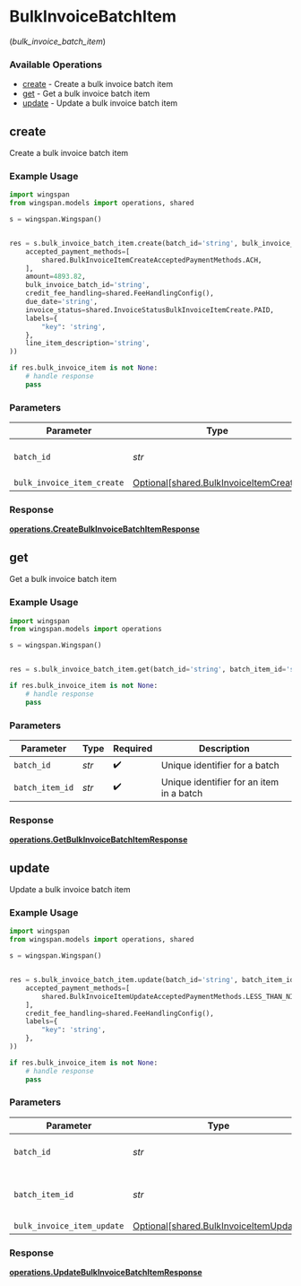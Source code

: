 # BulkInvoiceBatchItem
(*bulk_invoice_batch_item*)

### Available Operations

* [create](#create) - Create a bulk invoice batch item
* [get](#get) - Get a bulk invoice batch item
* [update](#update) - Update a bulk invoice batch item

## create

Create a bulk invoice batch item

### Example Usage

```python
import wingspan
from wingspan.models import operations, shared

s = wingspan.Wingspan()


res = s.bulk_invoice_batch_item.create(batch_id='string', bulk_invoice_item_create=shared.BulkInvoiceItemCreate(
    accepted_payment_methods=[
        shared.BulkInvoiceItemCreateAcceptedPaymentMethods.ACH,
    ],
    amount=4893.82,
    bulk_invoice_batch_id='string',
    credit_fee_handling=shared.FeeHandlingConfig(),
    due_date='string',
    invoice_status=shared.InvoiceStatusBulkInvoiceItemCreate.PAID,
    labels={
        "key": 'string',
    },
    line_item_description='string',
))

if res.bulk_invoice_item is not None:
    # handle response
    pass
```

### Parameters

| Parameter                                                                              | Type                                                                                   | Required                                                                               | Description                                                                            |
| -------------------------------------------------------------------------------------- | -------------------------------------------------------------------------------------- | -------------------------------------------------------------------------------------- | -------------------------------------------------------------------------------------- |
| `batch_id`                                                                             | *str*                                                                                  | :heavy_check_mark:                                                                     | Unique identifier for a batch                                                          |
| `bulk_invoice_item_create`                                                             | [Optional[shared.BulkInvoiceItemCreate]](../../models/shared/bulkinvoiceitemcreate.md) | :heavy_minus_sign:                                                                     | N/A                                                                                    |


### Response

**[operations.CreateBulkInvoiceBatchItemResponse](../../models/operations/createbulkinvoicebatchitemresponse.md)**


## get

Get a bulk invoice batch item

### Example Usage

```python
import wingspan
from wingspan.models import operations

s = wingspan.Wingspan()


res = s.bulk_invoice_batch_item.get(batch_id='string', batch_item_id='string')

if res.bulk_invoice_item is not None:
    # handle response
    pass
```

### Parameters

| Parameter                                | Type                                     | Required                                 | Description                              |
| ---------------------------------------- | ---------------------------------------- | ---------------------------------------- | ---------------------------------------- |
| `batch_id`                               | *str*                                    | :heavy_check_mark:                       | Unique identifier for a batch            |
| `batch_item_id`                          | *str*                                    | :heavy_check_mark:                       | Unique identifier for an item in a batch |


### Response

**[operations.GetBulkInvoiceBatchItemResponse](../../models/operations/getbulkinvoicebatchitemresponse.md)**


## update

Update a bulk invoice batch item

### Example Usage

```python
import wingspan
from wingspan.models import operations, shared

s = wingspan.Wingspan()


res = s.bulk_invoice_batch_item.update(batch_id='string', batch_item_id='string', bulk_invoice_item_update=shared.BulkInvoiceItemUpdate(
    accepted_payment_methods=[
        shared.BulkInvoiceItemUpdateAcceptedPaymentMethods.LESS_THAN_NIL_GREATER_THAN_,
    ],
    credit_fee_handling=shared.FeeHandlingConfig(),
    labels={
        "key": 'string',
    },
))

if res.bulk_invoice_item is not None:
    # handle response
    pass
```

### Parameters

| Parameter                                                                              | Type                                                                                   | Required                                                                               | Description                                                                            |
| -------------------------------------------------------------------------------------- | -------------------------------------------------------------------------------------- | -------------------------------------------------------------------------------------- | -------------------------------------------------------------------------------------- |
| `batch_id`                                                                             | *str*                                                                                  | :heavy_check_mark:                                                                     | Unique identifier for a batch                                                          |
| `batch_item_id`                                                                        | *str*                                                                                  | :heavy_check_mark:                                                                     | Unique identifier for an item in a batch                                               |
| `bulk_invoice_item_update`                                                             | [Optional[shared.BulkInvoiceItemUpdate]](../../models/shared/bulkinvoiceitemupdate.md) | :heavy_minus_sign:                                                                     | N/A                                                                                    |


### Response

**[operations.UpdateBulkInvoiceBatchItemResponse](../../models/operations/updatebulkinvoicebatchitemresponse.md)**

